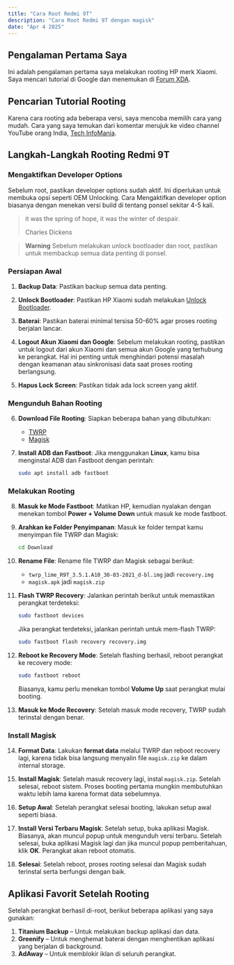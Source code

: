 ```yaml
---
title: "Cara Root Redmi 9T"
description: "Cara Root Redmi 9T dengan magisk"
date: "Apr 4 2025"
---
```


## Pengalaman Pertama Saya
Ini adalah pengalaman pertama saya melakukan rooting HP merk Xiaomi. Saya mencari tutorial di Google dan menemukan di [Forum XDA](https://xdaforums.com/t/what-is-the-best-and-safest-way-to-root-redmi-9-power.4343897/#post-85741557).

## Pencarian Tutorial Rooting
Karena cara rooting ada beberapa versi, saya mencoba memilih cara yang mudah. Cara yang saya temukan dari komentar merujuk ke video channel YouTube orang India, [Tech InfoMania](https://www.youtube.com/watch?v=ZHkuWrn84wg).

## Langkah-Langkah Rooting Redmi 9T

### Mengaktifkan Developer Options
Sebelum root, pastikan developer options sudah aktif. Ini diperlukan untuk membuka opsi seperti OEM Unlocking.
Cara Mengaktifkan developer option biasanya dengan menekan versi build di tentang ponsel sekitar
4-5 kali.

> it was the spring of hope, it was the winter of despair.
>
> Charles Dickens

> **Warning**
> Sebelum melakukan unlock bootloader dan root, pastikan untuk membackup semua data penting di ponsel.

### Persiapan Awal
1. **Backup Data**:
   Pastikan backup semua data penting.

2. **Unlock Bootloader**:
   Pastikan HP Xiaomi sudah melakukan [Unlock Bootloader](https://www.youtube.com/watch?v=-mzyvxR32e0).

3. **Baterai**: Pastikan baterai minimal tersisa 50-60% agar proses rooting berjalan lancar.

4. **Logout Akun Xiaomi dan Google**:
   Sebelum melakukan rooting, pastikan untuk logout dari akun Xiaomi dan semua akun Google yang terhubung ke perangkat. Hal ini penting untuk menghindari potensi masalah dengan keamanan atau sinkronisasi data saat proses rooting berlangsung.

5. **Hapus Lock Screen**:
   Pastikan tidak ada lock screen yang aktif.

### Mengunduh Bahan Rooting
6. **Download File Rooting**:
   Siapkan beberapa bahan yang dibutuhkan:
   - [TWRP](https://androidfilehost.com/?fid=2188818919693773061)
   - [Magisk](https://magiskmanager.com/downloading-magisk-manager/)

7. **Install ADB dan Fastboot**:
   Jika menggunakan **Linux**, kamu bisa menginstal ADB dan Fastboot dengan perintah:
   ```bash
   sudo apt install adb fastboot
   ```

### Melakukan Rooting
8. **Masuk ke Mode Fastboot**:
   Matikan HP, kemudian nyalakan dengan menekan tombol **Power + Volume Down** untuk masuk ke mode fastboot.

9. **Arahkan ke Folder Penyimpanan**:
   Masuk ke folder tempat kamu menyimpan file TWRP dan Magisk:
   ```bash
   cd Download
   ```

10. **Rename File**:
    Rename file TWRP dan Magisk sebagai berikut:
    - `twrp_lime_R9T_3.5.1.A10_30-03-2021_d-bl.img` jadi `recovery.img`
    - `magisk.apk` jadi `magisk.zip`

11. **Flash TWRP Recovery**:
    Jalankan perintah berikut untuk memastikan perangkat terdeteksi:
    ```bash
    sudo fastboot devices
    ```

    Jika perangkat terdeteksi, jalankan perintah untuk mem-flash TWRP:
    ```bash
    sudo fastboot flash recovery recovery.img
    ```

12. **Reboot ke Recovery Mode**:
    Setelah flashing berhasil, reboot perangkat ke recovery mode:
    ```bash
    sudo fastboot reboot
    ```
    Biasanya, kamu perlu menekan tombol **Volume Up** saat perangkat mulai booting.

13. **Masuk ke Mode Recovery**:
    Setelah masuk mode recovery, TWRP sudah terinstal dengan benar.

### Install Magisk
14. **Format Data**:
    Lakukan **format data** melalui TWRP dan reboot recovery lagi, karena tidak bisa langsung menyalin file `magisk.zip` ke dalam internal storage.

15. **Install Magisk**:
    Setelah masuk recovery lagi, instal `magisk.zip`. Setelah selesai, reboot sistem. Proses booting pertama mungkin membutuhkan waktu lebih lama karena format data sebelumnya.

16. **Setup Awal**:
    Setelah perangkat selesai booting, lakukan setup awal seperti biasa.

17. **Install Versi Terbaru Magisk**:
    Setelah setup, buka aplikasi Magisk. Biasanya, akan muncul popup untuk mengunduh versi terbaru. Setelah selesai, buka aplikasi Magisk lagi dan jika muncul popup pemberitahuan, klik **OK**. Perangkat akan reboot otomatis.

18. **Selesai**:
    Setelah reboot, proses rooting selesai dan Magisk sudah terinstal serta berfungsi dengan baik.

## Aplikasi Favorit Setelah Rooting
Setelah perangkat berhasil di-root, berikut beberapa aplikasi yang saya gunakan:
1. **Titanium Backup** – Untuk melakukan backup aplikasi dan data.
2. **Greenify** – Untuk menghemat baterai dengan menghentikan aplikasi yang berjalan di background.
3. **AdAway** – Untuk memblokir iklan di seluruh perangkat.

